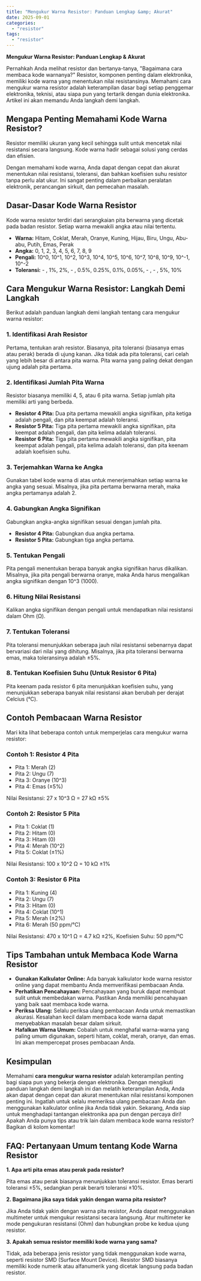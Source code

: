 ```yaml
---
title: "Mengukur Warna Resistor: Panduan Lengkap &amp; Akurat"
date: 2025-09-01
categories: 
  - "resistor"
tags: 
  - "resistor"
---
```


**Mengukur Warna Resistor: Panduan Lengkap & Akurat**

Pernahkah Anda melihat resistor dan bertanya-tanya, "Bagaimana cara membaca kode warnanya?" Resistor, komponen penting dalam elektronika, memiliki kode warna yang menentukan nilai resistansinya. Memahami cara mengukur warna resistor adalah keterampilan dasar bagi setiap penggemar elektronika, teknisi, atau siapa pun yang tertarik dengan dunia elektronika. Artikel ini akan memandu Anda langkah demi langkah.

## Mengapa Penting Memahami Kode Warna Resistor?

Resistor memiliki ukuran yang kecil sehingga sulit untuk mencetak nilai resistansi secara langsung. Kode warna hadir sebagai solusi yang cerdas dan efisien.

Dengan memahami kode warna, Anda dapat dengan cepat dan akurat menentukan nilai resistansi, toleransi, dan bahkan koefisien suhu resistor tanpa perlu alat ukur. Ini sangat penting dalam perbaikan peralatan elektronik, perancangan sirkuit, dan pemecahan masalah.

## Dasar-Dasar Kode Warna Resistor

Kode warna resistor terdiri dari serangkaian pita berwarna yang dicetak pada badan resistor. Setiap warna mewakili angka atau nilai tertentu.

- **Warna:** Hitam, Coklat, Merah, Oranye, Kuning, Hijau, Biru, Ungu, Abu-abu, Putih, Emas, Perak
- **Angka:** 0, 1, 2, 3, 4, 5, 6, 7, 8, 9
- **Pengali:** 10^0, 10^1, 10^2, 10^3, 10^4, 10^5, 10^6, 10^7, 10^8, 10^9, 10^-1, 10^-2
- **Toleransi:** - , 1%, 2%, - , 0.5%, 0.25%, 0.1%, 0.05%, - , - , 5%, 10%

## Cara Mengukur Warna Resistor: Langkah Demi Langkah

Berikut adalah panduan langkah demi langkah tentang cara mengukur warna resistor:

### 1\. Identifikasi Arah Resistor

Pertama, tentukan arah resistor. Biasanya, pita toleransi (biasanya emas atau perak) berada di ujung kanan. Jika tidak ada pita toleransi, cari celah yang lebih besar di antara pita warna. Pita warna yang paling dekat dengan ujung adalah pita pertama.

### 2\. Identifikasi Jumlah Pita Warna

Resistor biasanya memiliki 4, 5, atau 6 pita warna. Setiap jumlah pita memiliki arti yang berbeda.

- **Resistor 4 Pita:** Dua pita pertama mewakili angka signifikan, pita ketiga adalah pengali, dan pita keempat adalah toleransi.
- **Resistor 5 Pita:** Tiga pita pertama mewakili angka signifikan, pita keempat adalah pengali, dan pita kelima adalah toleransi.
- **Resistor 6 Pita:** Tiga pita pertama mewakili angka signifikan, pita keempat adalah pengali, pita kelima adalah toleransi, dan pita keenam adalah koefisien suhu.

### 3\. Terjemahkan Warna ke Angka

Gunakan tabel kode warna di atas untuk menerjemahkan setiap warna ke angka yang sesuai. Misalnya, jika pita pertama berwarna merah, maka angka pertamanya adalah 2.

### 4\. Gabungkan Angka Signifikan

Gabungkan angka-angka signifikan sesuai dengan jumlah pita.

- **Resistor 4 Pita:** Gabungkan dua angka pertama.
- **Resistor 5 Pita:** Gabungkan tiga angka pertama.

### 5\. Tentukan Pengali

Pita pengali menentukan berapa banyak angka signifikan harus dikalikan. Misalnya, jika pita pengali berwarna oranye, maka Anda harus mengalikan angka signifikan dengan 10^3 (1000).

### 6\. Hitung Nilai Resistansi

Kalikan angka signifikan dengan pengali untuk mendapatkan nilai resistansi dalam Ohm (Ω).

### 7\. Tentukan Toleransi

Pita toleransi menunjukkan seberapa jauh nilai resistansi sebenarnya dapat bervariasi dari nilai yang dihitung. Misalnya, jika pita toleransi berwarna emas, maka toleransinya adalah ±5%.

### 8\. Tentukan Koefisien Suhu (Untuk Resistor 6 Pita)

Pita keenam pada resistor 6 pita menunjukkan koefisien suhu, yang menunjukkan seberapa banyak nilai resistansi akan berubah per derajat Celcius (°C).

## Contoh Pembacaan Warna Resistor

Mari kita lihat beberapa contoh untuk memperjelas cara mengukur warna resistor:

### Contoh 1: Resistor 4 Pita

- Pita 1: Merah (2)
- Pita 2: Ungu (7)
- Pita 3: Oranye (10^3)
- Pita 4: Emas (±5%)

Nilai Resistansi: 27 x 10^3 Ω = 27 kΩ ±5%

### Contoh 2: Resistor 5 Pita

- Pita 1: Coklat (1)
- Pita 2: Hitam (0)
- Pita 3: Hitam (0)
- Pita 4: Merah (10^2)
- Pita 5: Coklat (±1%)

Nilai Resistansi: 100 x 10^2 Ω = 10 kΩ ±1%

### Contoh 3: Resistor 6 Pita

- Pita 1: Kuning (4)
- Pita 2: Ungu (7)
- Pita 3: Hitam (0)
- Pita 4: Coklat (10^1)
- Pita 5: Merah (±2%)
- Pita 6: Merah (50 ppm/°C)

Nilai Resistansi: 470 x 10^1 Ω = 4.7 kΩ ±2%, Koefisien Suhu: 50 ppm/°C

## Tips Tambahan untuk Membaca Kode Warna Resistor

- **Gunakan Kalkulator Online:** Ada banyak kalkulator kode warna resistor online yang dapat membantu Anda memverifikasi pembacaan Anda.
- **Perhatikan Pencahayaan:** Pencahayaan yang buruk dapat membuat sulit untuk membedakan warna. Pastikan Anda memiliki pencahayaan yang baik saat membaca kode warna.
- **Periksa Ulang:** Selalu periksa ulang pembacaan Anda untuk memastikan akurasi. Kesalahan kecil dalam membaca kode warna dapat menyebabkan masalah besar dalam sirkuit.
- **Hafalkan Warna Umum:** Cobalah untuk menghafal warna-warna yang paling umum digunakan, seperti hitam, coklat, merah, oranye, dan emas. Ini akan mempercepat proses pembacaan Anda.

## Kesimpulan

Memahami **cara mengukur warna resistor** adalah keterampilan penting bagi siapa pun yang bekerja dengan elektronika. Dengan mengikuti panduan langkah demi langkah ini dan melatih keterampilan Anda, Anda akan dapat dengan cepat dan akurat menentukan nilai resistansi komponen penting ini. Ingatlah untuk selalu memeriksa ulang pembacaan Anda dan menggunakan kalkulator online jika Anda tidak yakin. Sekarang, Anda siap untuk menghadapi tantangan elektronika apa pun dengan percaya diri! Apakah Anda punya tips atau trik lain dalam membaca kode warna resistor? Bagikan di kolom komentar!

## FAQ: Pertanyaan Umum tentang Kode Warna Resistor

**1\. Apa arti pita emas atau perak pada resistor?**

Pita emas atau perak biasanya menunjukkan toleransi resistor. Emas berarti toleransi ±5%, sedangkan perak berarti toleransi ±10%.

**2\. Bagaimana jika saya tidak yakin dengan warna pita resistor?**

Jika Anda tidak yakin dengan warna pita resistor, Anda dapat menggunakan multimeter untuk mengukur resistansi secara langsung. Atur multimeter ke mode pengukuran resistansi (Ohm) dan hubungkan probe ke kedua ujung resistor.

**3\. Apakah semua resistor memiliki kode warna yang sama?**

Tidak, ada beberapa jenis resistor yang tidak menggunakan kode warna, seperti resistor SMD (Surface Mount Device). Resistor SMD biasanya memiliki kode numerik atau alfanumerik yang dicetak langsung pada badan resistor.
